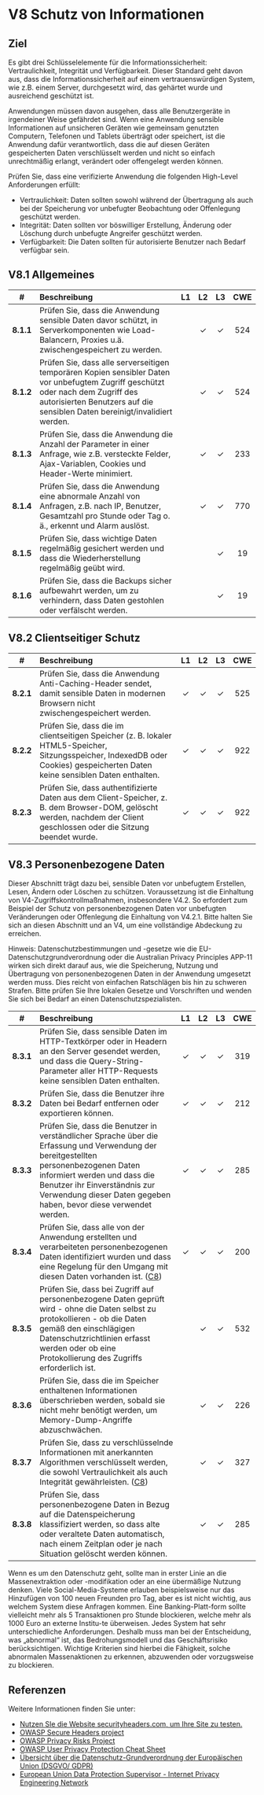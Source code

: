 # V8 Schutz von Informationen

## Ziel

Es gibt drei Schlüsselelemente für die Informationssicherheit: Vertraulichkeit, Integrität und Verfügbarkeit. Dieser Standard geht davon aus, dass die Informationssicherheit auf einem vertrauenswürdigen System, wie z.B. einem Server, durchgesetzt wird, das gehärtet wurde und ausreichend geschützt ist.

Anwendungen müssen davon ausgehen, dass alle Benutzergeräte in irgendeiner Weise gefährdet sind. Wenn eine Anwendung sensible Informationen auf unsicheren Geräten wie gemeinsam genutzten Computern, Telefonen und Tablets überträgt oder speichert, ist die Anwendung dafür verantwortlich, dass die auf diesen Geräten gespeicherten Daten verschlüsselt werden und nicht so einfach unrechtmäßig erlangt, verändert oder offengelegt werden können.

Prüfen Sie, dass eine verifizierte Anwendung die folgenden High-Level Anforderungen erfüllt:

* Vertraulichkeit: Daten sollten sowohl während der Übertragung als auch bei der Speicherung vor unbefugter Beobachtung oder Offenlegung geschützt werden.
* Integrität: Daten sollten vor böswilliger Erstellung, Änderung oder Löschung durch unbefugte Angreifer geschützt werden.
* Verfügbarkeit: Die Daten sollten für autorisierte Benutzer nach Bedarf verfügbar sein.

## V8.1 Allgemeines

| # | Beschreibung | L1 | L2 | L3 | CWE |
| :---: | :--- | :---: | :---:| :---: | :---: |
| **8.1.1** | Prüfen Sie, dass die Anwendung sensible Daten davor schützt, in Serverkomponenten wie Load-Balancern, Proxies u.ä. zwischengespeichert zu werden. | | ✓ | ✓ | 524 |
| **8.1.2** | Prüfen Sie, dass alle serverseitigen temporären Kopien sensibler Daten vor unbefugtem Zugriff geschützt oder nach dem Zugriff des autorisierten Benutzers auf die sensiblen Daten bereinigt/invalidiert werden. | | ✓ | ✓ | 524 |
| **8.1.3** | Prüfen Sie, dass die Anwendung die Anzahl der Parameter in einer Anfrage, wie z.B. versteckte Felder, Ajax-Variablen, Cookies und Header-Werte minimiert. | | ✓ | ✓ | 233 |
| **8.1.4** | Prüfen Sie, dass die Anwendung eine abnormale Anzahl von Anfragen, z.B. nach IP, Benutzer, Gesamtzahl pro Stunde oder Tag o. ä., erkennt und Alarm auslöst. | | ✓ | ✓ | 770 |
| **8.1.5** | Prüfen Sie, dass wichtige Daten regelmäßig gesichert werden und dass die Wiederherstellung regelmäßig geübt wird. | | | ✓ | 19 |
| **8.1.6** | Prüfen Sie, dass die Backups sicher aufbewahrt werden, um zu verhindern, dass Daten gestohlen oder verfälscht werden. | | | ✓ | 19 |

## V8.2 Clientseitiger Schutz

| # | Beschreibung | L1 | L2 | L3 | CWE |
| :---: | :--- | :---: | :---:| :---: | :---: |
| **8.2.1** | Prüfen Sie, dass die Anwendung Anti-Caching-Header sendet, damit sensible Daten in modernen Browsern nicht zwischengespeichert werden. | ✓ | ✓ | ✓ | 525 |
| **8.2.2** | Prüfen Sie, dass die im clientseitigen Speicher (z. B. lokaler HTML5-Speicher, Sitzungsspeicher, IndexedDB oder Cookies) gespeicherten Daten keine sensiblen Daten enthalten. | ✓ | ✓ | ✓ | 922 |
| **8.2.3** | Prüfen Sie, dass authentifizierte Daten aus dem Client-Speicher, z. B. dem Browser-DOM, gelöscht werden, nachdem der Client geschlossen oder die Sitzung beendet wurde. | ✓ | ✓ | ✓ | 922 |

## V8.3 Personenbezogene Daten

Dieser Abschnitt trägt dazu bei, sensible Daten vor unbefugtem Erstellen, Lesen, Ändern oder Löschen zu schützen. Voraussetzung ist die Einhaltung von V4-Zugriffskontrollmaßnahmen, insbesondere V4.2. So erfordert zum Beispiel der Schutz von personenbezogenen Daten vor unbefugten Veränderungen oder Offenlegung die Einhaltung von V4.2.1. Bitte halten Sie sich an diesen Abschnitt und an V4, um eine vollständige Abdeckung zu erreichen.

Hinweis: Datenschutzbestimmungen und -gesetze wie die EU-Datenschutzgrundverordnung oder die Australian Privacy Principles APP-11 wirken sich direkt darauf aus, wie die Speicherung, Nutzung und Übertragung von personenbezogenen Daten in der Anwendung umgesetzt werden muss. Dies reicht von einfachen Ratschlägen bis hin zu schweren Strafen. Bitte prüfen Sie Ihre lokalen Gesetze und Vorschriften und wenden Sie sich bei Bedarf an einen Datenschutzspezialisten.

| # | Beschreibung | L1 | L2 | L3 | CWE |
| :---: | :--- | :---: | :---:| :---: | :---: |
| **8.3.1** | Prüfen Sie, dass sensible Daten im HTTP-Textkörper oder in Headern an den Server gesendet werden, und dass die Query-String-Parameter aller HTTP-Requests keine sensiblen Daten enthalten. | ✓ | ✓ | ✓ | 319 |
| **8.3.2** | Prüfen Sie, dass die Benutzer ihre Daten bei Bedarf entfernen oder exportieren können. | ✓ | ✓ | ✓ | 212 |
| **8.3.3** | Prüfen Sie, dass die Benutzer in verständlicher Sprache über die Erfassung und Verwendung der bereitgestellten personenbezogenen Daten informiert werden und dass die Benutzer ihr Einverständnis zur Verwendung dieser Daten gegeben haben, bevor diese verwendet werden. | ✓ | ✓ | ✓ | 285 |
| **8.3.4** | Prüfen Sie, dass alle von der Anwendung erstellten und verarbeiteten personenbezogenen Daten identifiziert wurden und dass eine Regelung für den Umgang mit diesen Daten vorhanden ist. ([C8](https://owasp.org/www-project-proactive-controls/#div-numbering)) | ✓ | ✓ | ✓ | 200 |
| **8.3.5** | Prüfen Sie, dass bei Zugriff auf personenbezogene Daten geprüft wird - ohne die Daten selbst zu protokollieren - ob die Daten gemäß den einschlägigen Datenschutzrichtlinien erfasst werden oder ob eine Protokollierung des Zugriffs erforderlich ist. | | ✓ | ✓ | 532 |
| **8.3.6** | Prüfen Sie, dass die im Speicher enthaltenen Informationen überschrieben werden, sobald sie nicht mehr benötigt werden, um Memory-Dump-Angriffe abzuschwächen. | | ✓ | ✓ | 226 |
| **8.3.7** | Prüfen Sie, dass zu verschlüsselnde Informationen mit anerkannten Algorithmen verschlüsselt werden, die sowohl Vertraulichkeit als auch Integrität gewährleisten. ([C8](https://owasp.org/www-project-proactive-controls/#div-numbering)) | | ✓ | ✓ | 327 |
| **8.3.8** | Prüfen Sie, dass personenbezogene Daten in Bezug auf die Datenspeicherung klassifiziert werden, so dass alte oder veraltete Daten automatisch, nach einem Zeitplan oder je nach Situation gelöscht werden können. | | ✓ | ✓ | 285 |

Wenn es um den Datenschutz geht, sollte man in erster Linie an die Massenextraktion oder -modifikation oder an eine übermäßige Nutzung denken. Viele Social-Media-Systeme erlauben beispielsweise nur das Hinzufügen von 100 neuen Freunden pro Tag, aber es ist nicht wichtig, aus welchem System diese Anfragen kommen. Eine Banking-Platt-form sollte vielleicht mehr als 5 Transaktionen pro Stunde blockieren, welche mehr als 1000 Euro an externe Institu-te überweisen. Jedes System hat sehr unterschiedliche Anforderungen. Deshalb muss man bei der Entscheidung, was „abnormal“ ist, das Bedrohungsmodell und das Geschäftsrisiko berücksichtigen. Wichtige Kriterien sind hierbei die Fähigkeit, solche abnormalen Massenaktionen zu erkennen, abzuwenden oder vorzugsweise zu blockieren.

## Referenzen

Weitere Informationen finden Sie unter:

* [Nutzen SIe die Website securityheaders.com, um Ihre Site zu testen.](https://securityheaders.io)
* [OWASP Secure Headers project](https://owasp.org/www-project-secure-headers/)
* [OWASP Privacy Risks Project](https://owasp.org/www-project-top-10-privacy-risks/)
* [OWASP User Privacy Protection Cheat Sheet](https://cheatsheetseries.owasp.org/cheatsheets/User_Privacy_Protection_Cheat_Sheet.html)
* [Übersicht über die Datenschutz-Grundverordnung der Europäischen Union (DSGVO/ GDPR)](https://edps.europa.eu/data-protection_en)
* [European Union Data Protection Supervisor - Internet Privacy Engineering Network](https://edps.europa.eu/data-protection/ipen-internet-privacy-engineering-network_en)
